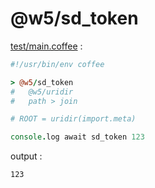 [‼️]: ✏️README.mdt

# @w5/sd_token

[test/main.coffee](./test/main.coffee) :

```coffee
#!/usr/bin/env coffee

> @w5/sd_token
#   @w5/uridir
#   path > join

# ROOT = uridir(import.meta)

console.log await sd_token 123
```

output :

```
123
```
